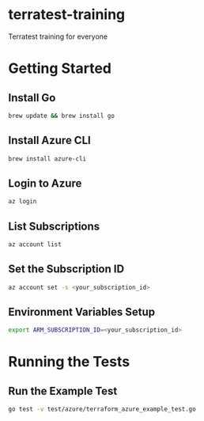 # terratest-training
Terratest training for everyone

# Getting Started
## Install Go
```bash
brew update && brew install go
```
## Install Azure CLI
```bash
brew install azure-cli
```
## Login to Azure
```bash
az login
```
## List Subscriptions
```bash
az account list
```
## Set the Subscription ID
```bash
az account set -s <your_subscription_id>
```
## Environment Variables Setup
```bash
export ARM_SUBSCRIPTION_ID=<your_subscription_id>
```

# Running the Tests
## Run the Example Test
```bash
go test -v test/azure/terraform_azure_example_test.go
```
